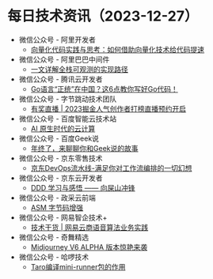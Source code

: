 # 每日技术资讯（2023-12-27）

- 微信公众号 - 阿里开发者
  - [向量化代码实践与思考：如何借助向量化技术给代码提速](https://mp.weixin.qq.com/s?__biz=MzIzOTU0NTQ0MA==&mid=2247536363&idx=1&sn=e3b6d17baa9c44c49819e48745142129)
- 微信公众号 - 阿里巴巴中间件
  - [一文详解全栈可观测的实现路径](https://mp.weixin.qq.com/s?__biz=MzU4NzU0MDIzOQ==&mid=2247518326&idx=1&sn=d6fa78a45e0dcd90f8356b4be2c595fa)
- 微信公众号 - 腾讯云开发者
  - [Go语言“正统”在中国？这6点教你写好Go代码！](https://mp.weixin.qq.com/s?__biz=MzI2NDU4OTExOQ==&mid=2247665500&idx=1&sn=836283bf3c95b1b4c412ab26aa49c893)
- 微信公众号 - 字节跳动技术团队
  - [有奖直播 | 2023掘金人气创作者打榜直播预约开启](https://mp.weixin.qq.com/s?__biz=MzI1MzYzMjE0MQ==&mid=2247505175&idx=1&sn=215efc2dd74ab03f38b1e1e0bf1604b9)
- 微信公众号 - 百度智能云技术站
  - [AI 原生时代的云计算](https://mp.weixin.qq.com/s?__biz=MzkxOTM4MTM3Ng==&mid=2247487477&idx=1&sn=98d30d9bd7781d763378d28bd019d34d)
- 微信公众号 - 百度Geek说
  - [年终了，来聊聊你和Geek说的故事](https://mp.weixin.qq.com/s?__biz=Mzg5MjU0NTI5OQ==&mid=2247575775&idx=1&sn=2eecd32f3bb8891d33651b6a8be42a18)
- 微信公众号 - 京东零售技术
  - [京东DevOps流水线-满足你对工作流编排的一切幻想](https://mp.weixin.qq.com/s?__biz=MzUyMDAxMjQ3Ng==&mid=2247504509&idx=1&sn=1e7b1287a8b20b9ebb7955a560ecc9bc)
- 微信公众号 - 京东云开发者
  - [DDD 学习与感悟 —— 向屎山冲锋](https://mp.weixin.qq.com/s?__biz=MzU1OTgxMTg2Nw==&mid=2247508117&idx=1&sn=8559576e947fd5a72fcf1757f5c002ae)
- 微信公众号 - 政采云前端
  - [ASM 字节码增强](https://mp.weixin.qq.com/s?__biz=Mzg3NTcwMTUzNA==&mid=2247494565&idx=1&sn=cbb315778dcb1cdcc4ba75da719597cf)
- 微信公众号 - 网易智企技术+
  - [技术干货 | 网易云商语音算法业务实践](https://mp.weixin.qq.com/s?__biz=MzI1NTMwNDg3MQ==&mid=2247494886&idx=1&sn=cce48e593553765c85358e906d7a9f58)
- 微信公众号 - 奇舞精选
  - [Midjourney V6 ALPHA 版本惊艳来袭](https://mp.weixin.qq.com/s?__biz=Mzg4MTYwMzY1Mw==&mid=2247510103&idx=1&sn=d134c54480da4610279c43020aee901b)
- 微信公众号 - 哈啰技术
  - [Taro编译mini-runner包的作用](https://mp.weixin.qq.com/s?__biz=MzI3OTE3ODk4MQ==&mid=2247487476&idx=1&sn=05b6619c370ed8470ee26433d5f35ec5)
